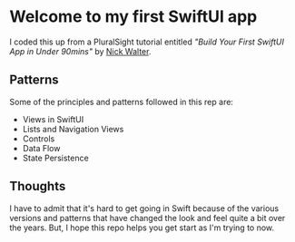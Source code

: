 # Welcome to my first SwiftUI app
I coded this up from a PluralSight tutorial entitled *"Build Your First SwiftUI App in Under 90mins"* by [Nick Walter](https://app.pluralsight.com/profile/author/nick-walter).  

## Patterns
Some of the principles and patterns followed in this rep are:
* Views in SwiftUI
* Lists and Navigation Views
* Controls
* Data Flow
* State Persistence 

## Thoughts
I have to admit that it's hard to get going in Swift because of the various versions and patterns that have changed the look and feel quite a bit over the years. But, I hope this repo helps you get start as I'm trying to now. 

